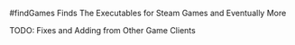 #findGames
Finds The Executables for Steam Games and Eventually More

TODO: Fixes and Adding from Other Game Clients